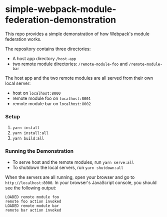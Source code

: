 # simple-webpack-module-federation-demonstration

This repo provides a simple demonstration of how Webpack's module federation works.

The repository contains three directories:

- A host app directory `/host-app`
- two remote module directories: `/remote-module-foo` and `/remote-module-bar`

The host app and the two remote modules are all served from their own local server:

- host on `localhost:8000`
- remote module foo on `localhost:8001`
- remote module bar on `localhost:8002`


### Setup

1. `yarn install`
2. `yarn install:all`
3. `yarn build:all`


### Running the Demonstration

- To serve host and the remote modules, run `yarn serve:all`
- To shutdown the local servers, run `yarn shutdown:all`

When the servers are all running, open your browser and go to `http://localhost:8000`. In your browser's JavaScript console, you should see the following output:

```
LOADED remote module foo
remote foo action invoked
LOADED remote module bar
remote bar action invoked
```